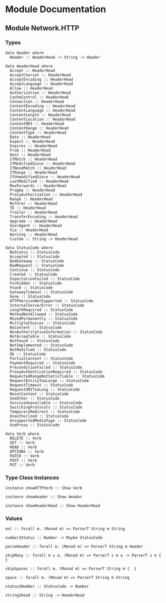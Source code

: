 # Module Documentation

## Module Network.HTTP

### Types

    data Header where
      Header :: HeaderHead -> String -> Header

    data HeaderHead where
      Accept :: HeaderHead
      AcceptCharset :: HeaderHead
      AcceptEncoding :: HeaderHead
      AcceptLanguage :: HeaderHead
      Allow :: HeaderHead
      Authorization :: HeaderHead
      CacheControl :: HeaderHead
      Connection :: HeaderHead
      ContentEncoding :: HeaderHead
      ContentLanguage :: HeaderHead
      ContentLength :: HeaderHead
      ContentLocation :: HeaderHead
      ContentMD5 :: HeaderHead
      ContentRange :: HeaderHead
      ContentType :: HeaderHead
      Date :: HeaderHead
      Expect :: HeaderHead
      Expires :: HeaderHead
      From :: HeaderHead
      Host :: HeaderHead
      IfMatch :: HeaderHead
      IfModifiedSince :: HeaderHead
      IfNoneMatch :: HeaderHead
      IfRange :: HeaderHead
      IfUnmodifiedSince :: HeaderHead
      LastModified :: HeaderHead
      MaxForwards :: HeaderHead
      Pragma :: HeaderHead
      ProxyAuthorization :: HeaderHead
      Range :: HeaderHead
      Referer :: HeaderHead
      TE :: HeaderHead
      Trailer :: HeaderHead
      TransferEncoding :: HeaderHead
      Upgrade :: HeaderHead
      UserAgent :: HeaderHead
      Via :: HeaderHead
      Warning :: HeaderHead
      Custom :: String -> HeaderHead

    data StatusCode where
      NoStatus :: StatusCode
      Accepted :: StatusCode
      BadGateway :: StatusCode
      BadRequest :: StatusCode
      Continue :: StatusCode
      Created :: StatusCode
      ExpectationFailed :: StatusCode
      Forbidden :: StatusCode
      Found :: StatusCode
      GatewayTimeout :: StatusCode
      Gone :: StatusCode
      HTTPVersionNotSupported :: StatusCode
      InternalServerError :: StatusCode
      LengthRequired :: StatusCode
      MethodNotAllowed :: StatusCode
      MovedPermanently :: StatusCode
      MultipleChoices :: StatusCode
      NoContent :: StatusCode
      NonAuthoritativeInformation :: StatusCode
      NotAcceptable :: StatusCode
      NotFound :: StatusCode
      NotImplemented :: StatusCode
      NotModified :: StatusCode
      Ok :: StatusCode
      PartialContent :: StatusCode
      PaymentRequired :: StatusCode
      PreconditionFailed :: StatusCode
      ProxyAuthenticationRequired :: StatusCode
      RequestedRangeNotSatisfiable :: StatusCode
      RequestEntityTooLarge :: StatusCode
      RequestTimeout :: StatusCode
      RequestURITooLong :: StatusCode
      ResetContent :: StatusCode
      SeeOther :: StatusCode
      ServiceUnavailable :: StatusCode
      SwitchingProtocols :: StatusCode
      TemporaryRedirect :: StatusCode
      Unauthorized :: StatusCode
      UnsupportedMediaType :: StatusCode
      UseProxy :: StatusCode

    data Verb where
      DELETE :: Verb
      GET :: Verb
      HEAD :: Verb
      OPTIONS :: Verb
      PATCH :: Verb
      POST :: Verb
      PUT :: Verb


### Type Class Instances

    instance showHTTPVerb :: Show Verb

    instance showHeader :: Show Header

    instance showHeaderHead :: Show HeaderHead


### Values

    eol :: forall m. (Monad m) => ParserT String m String

    number2Status :: Number -> Maybe StatusCode

    parseHeader :: forall m. (Monad m) => ParserT String m Header

    skipMany :: forall m s a. (Monad m) => ParserT s m a -> ParserT s m {  }

    skipSpaces :: forall m. (Monad m) => ParserT String m {  }

    space :: forall m. (Monad m) => ParserT String m String

    status2Number :: StatusCode -> Number

    string2Head :: String -> HeaderHead



